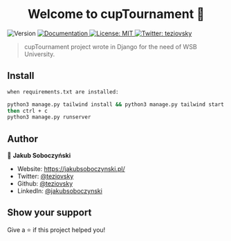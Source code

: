 <h1 align="center">Welcome to cupTournament 👋</h1>
<p>
  <img alt="Version" src="https://img.shields.io/badge/version-1.0.0-blue.svg?cacheSeconds=2592000" />
  <a href="https://github.com/teziovsky/cupTournament#readme" target="_blank">
    <img alt="Documentation" src="https://img.shields.io/badge/documentation-yes-brightgreen.svg" />
  </a>
  <a href="#" target="_blank">
    <img alt="License: MIT" src="https://img.shields.io/badge/License-MIT-yellow.svg" />
  </a>
  <a href="https://twitter.com/teziovsky" target="_blank">
    <img alt="Twitter: teziovsky" src="https://img.shields.io/twitter/follow/teziovsky.svg?style=social" />
  </a>
</p>

> cupTournament project wrote in Django for the need of WSB University.

## Install

```sh
when requirements.txt are installed:

python3 manage.py tailwind install && python3 manage.py tailwind start
then ctrl + c 
python3 manage.py runserver
```

## Author

👤 **Jakub Soboczyński**

* Website: https://jakubsoboczynski.pl/
* Twitter: [@teziovsky](https://twitter.com/teziovsky)
* Github: [@teziovsky](https://github.com/teziovsky)
* LinkedIn: [@jakubsoboczynski](https://linkedin.com/in/jakubsoboczynski)

## Show your support

Give a ⭐️ if this project helped you!

